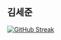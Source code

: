 
## 김세준

[![GitHub Streak](https://github-readme-streak-stats.herokuapp.com?user=heunyam&theme=dark&border=DD2727)](https://git.io/streak-stats)
